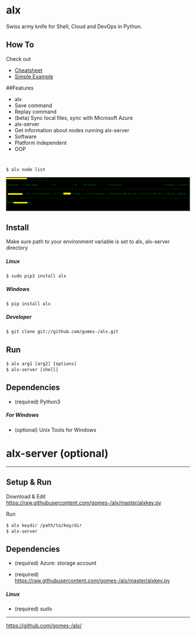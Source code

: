 # alx

Swiss army knife for Shell, Cloud and DevOps in Python.

## How To

Check out 

* [Cheatsheet](https://github.com/gomes-/alx/blob/master/CHEATSHEET.md)
* [Simple Example](https://github.com/gomes-/alx/blob/master/examples/simple.md)

##Features

* alx
 * Save command
 * Replay command
 * (beta) Sync local files, sync with Microsoft Azure
* alx-server
 * Get information about nodes running alx-server
* Software
 * Platform independent
 * OOP

#
	$ alx node list


![](https://raw.githubusercontent.com/gomes-/alx/master/examples/alx-server-node-list.png)

## Install

Make sure path to your environment variable is set to alx, alx-server directory 

##### Linux


    $ sudo pip3 install alx

##### Windows


    $ pip install alx

##### Developer


    $ git clone git://github.com/gomes-/alx.git

## Run

    $ alx arg1 [arg2] [options]    
    $ alx-server [shell]

## Dependencies

* (required) Python3
 
##### For Windows

* (optional) Unix Tools for Windows
 

# alx-server (optional)
--------------------------------------

## Setup & Run

Download & Edit https://raw.githubusercontent.com/gomes-/alx/master/alxkey.py

Run

    $ alx keydir /path/to/key/dir    
    $ alx-server
    

## Dependencies

* (required) Azure: storage account

* (required) https://raw.githubusercontent.com/gomes-/alx/master/alxkey.py

##### Linux

* (required) sudo



-------------------------

https://github.com/gomes-/alx/